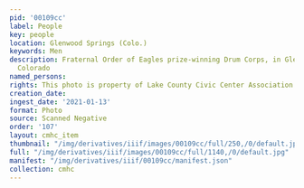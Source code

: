 ```yaml
---
pid: '00109cc'
label: People
key: people
location: Glenwood Springs (Colo.)
keywords: Men
description: Fraternal Order of Eagles prize-winning Drum Corps, in Glenwood Springs,
  Colorado
named_persons: 
rights: This photo is property of Lake County Civic Center Association.
creation_date: 
ingest_date: '2021-01-13'
format: Photo
source: Scanned Negative
order: '107'
layout: cmhc_item
thumbnail: "/img/derivatives/iiif/images/00109cc/full/250,/0/default.jpg"
full: "/img/derivatives/iiif/images/00109cc/full/1140,/0/default.jpg"
manifest: "/img/derivatives/iiif/00109cc/manifest.json"
collection: cmhc
---
```

